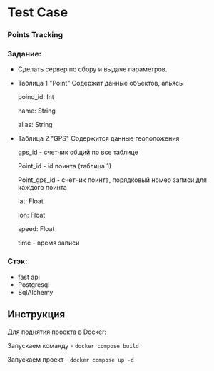 # Test Case

### Points Tracking


### Задание:

- Сделать сервер по сбору и выдаче параметров.

- Таблица 1  "Point"
  Содержит данные объектов, альясы

  poind_id: Int
  
  name: String
  
  alias: String


- Таблица 2 "GPS"
  Содержится данные геоположения
 
  gps_id - счетчик общий по все таблице
  
  Point_id  - id поинта (таблица 1)
  
  Point_gps_id - счетчик поинта, порядковый номер записи для каждого поинта
  
  lat: Float
  
  lon: Float
  
  speed: Float
  
  time - время записи



### Стэк:

- fast api
- Postgresql 
- SqlAlchemy

## Инструкция

Для поднятия проекта в Docker:

Запускаем команду  -  `docker compose build`

Запускаем проект  -  `docker compose up -d`
